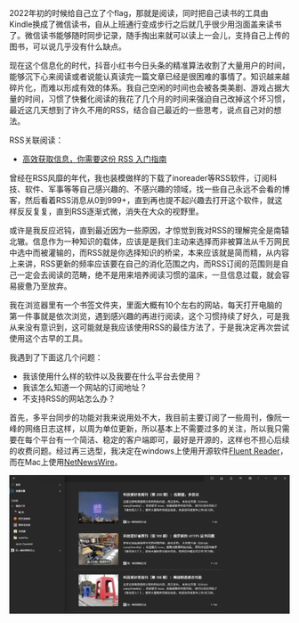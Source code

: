 2022年初的时候给自己立了个flag，那就是阅读，同时把自己读书的工具由Kindle换成了微信读书，自从上班通行变成步行之后就几乎很少用泡面盖来读书了。微信读书能够随时同步记录，随手掏出来就可以读上一会儿，支持自己上传的图书，可以说几乎没有什么缺点。



现在这个信息化的时代，抖音小红书今日头条的精准算法收割了大量用户的时间，能够沉下心来阅读或者说能认真读完一篇文章已经是很困难的事情了。知识越来越碎片化，而难以形成有效的体系。我自己空闲的时间也会被各类美剧、游戏占据大量的时间，习惯了快餐化阅读的我花了几个月的时间来强迫自己改掉这个坏习惯，最近这几天想到了许久不用的RSS，结合自己最近的一些思考，说点自己对的想法。

RSS关联阅读：

- [高效获取信息，你需要这份 RSS 入门指南](https://sspai.com/post/56391)

曾经在RSS风靡的年代，我也装模做样的下载了inoreader等RSS软件，订阅科技、软件、军事等等自己感兴趣的、不感兴趣的领域，找一些自己永远不会看的博客，然后看着RSS消息从0到999+，直到再也提不起兴趣去打开这个软件，就这样反反复复，直到RSS逐渐式微，消失在大众的视野里。



或许是我反应迟钝，直到最近因为一些原因，才惊觉到我对RSS的理解完全是南辕北辙。信息作为一种知识的载体，应该是是我们主动来选择而非被算法从千万网民中选中而被灌输的，而RSS就是你选择知识的桥梁，本来应该就是简而精，从内容上来讲，RSS更新的频率应该要在自己的消化范围之内，而RSS订阅的范围则是自己一定会去阅读的范畴，绝不是用来培养阅读习惯的温床，一旦信息过载，就会容易疲惫乃至放弃。



我在浏览器里有一个书签文件夹，里面大概有10个左右的网站，每天打开电脑的第一件事就是依次浏览，遇到感兴趣的再进行阅读，这个习惯持续了好久，可是我从来没有意识到，这可能就是我应该使用RSS的最佳方法了，于是我决定再次尝试使用这个古早的工具。



我遇到了下面这几个问题：

- 我该使用什么样的软件以及我要在什么平台去使用？
- 我该怎么知道一个网站的订阅地址？
- 不支持RSS的网站怎么办？

首先，多平台同步的功能对我来说用处不大，我目前主要订阅了一些周刊，像阮一峰的网络日志这样，以周为单位更新，所以基本上不需要过多的关注，所以我只需要在每个平台有一个简洁、稳定的客户端即可，最好是开源的，这样也不担心后续的收费问题。经过再三选型，我决定在windows上使用开源软件[Fluent Reader](https://github.com/yang991178/fluent-reader)，而在Mac上使用[NetNewsWire](https://github.com/Ranchero-Software/NetNewsWire)。

![Fluent Reader](https://raw.githubusercontent.com/kiwi4814/image-host/main/img/image-20220329233019031.png)



